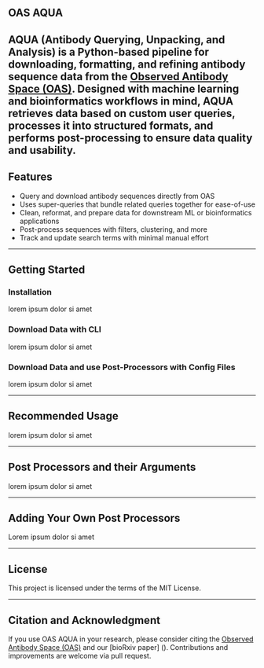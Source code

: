 ## OAS AQUA

**AQUA** (Antibody Querying, Unpacking, and Analysis) is a Python-based pipeline for downloading, formatting, and refining antibody sequence data from the [Observed Antibody Space (OAS)](https://opig.stats.ox.ac.uk/webapps/oas/). Designed with machine learning and bioinformatics workflows in mind, AQUA retrieves data based on custom user queries, processes it into structured formats, and performs post-processing to ensure data quality and usability.
---

## Features

-  Query and download antibody sequences directly from OAS
-  Uses super-queries that bundle related queries together for ease-of-use
-  Clean, reformat, and prepare data for downstream ML or bioinformatics applications
-  Post-process sequences with filters, clustering, and more
-  Track and update search terms with minimal manual effort

---

## Getting Started
### Installation
lorem ipsum dolor si amet
### Download Data with CLI
lorem ipsum dolor si amet
### Download Data and use Post-Processors with Config Files
lorem ipsum dolor si amet

---

## Recommended Usage

lorem ipsum dolor si amet

---

## Post Processors and their Arguments
lorem ipsum dolor si amet

---

## Adding Your Own Post Processors

Lorem ipsum dolor si amet

---

## License

This project is licensed under the terms of the MIT License.

---

## Citation and Acknowledgment

If you use OAS AQUA in your research, please consider citing the [Observed Antibody Space (OAS)](https://opig.stats.ox.ac.uk/webapps/oas/) and our [bioRxiv paper] (). Contributions and improvements are welcome via pull request.